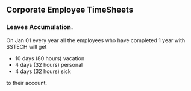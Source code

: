 Corporate Employee TimeSheets  
-------- 


### Leaves Accumulation.
On Jan 01 every year all the employees who have completed 1 year with SSTECH will get 


- 10 days (80 hours) vacation
- 4 days (32 hours) personal
- 4 days (32 hours) sick   

to their account.








 





